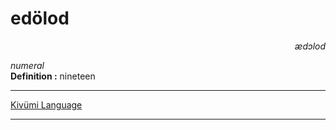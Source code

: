 
# edölod

<div align="right"><i>ædɔlod</i></div>

*numeral*  
**Definition :** nineteen  

---

[Kivümi Language](../README.md)

---
